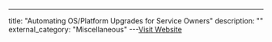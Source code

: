 ---
title: "Automating OS/Platform Upgrades for Service Owners"
description: ""
external_category: "Miscellaneous"
---[Visit Website](https://www.usenix.org/conference/srecon19asia/presentation/menezes)

